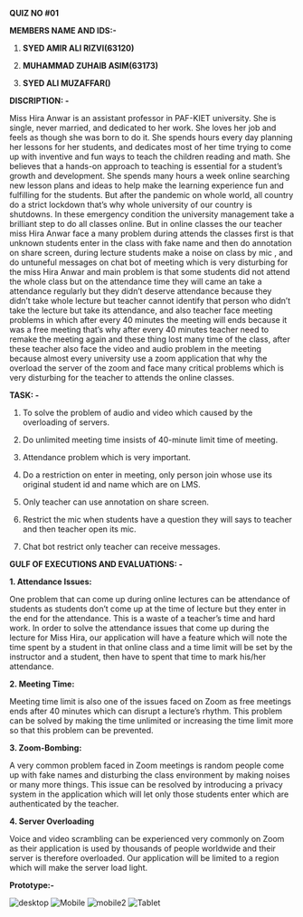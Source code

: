 **QUIZ NO \#01**

**MEMBERS NAME AND IDS:-**

1.  **SYED AMIR ALI RIZVI(63120)**

2.  **MUHAMMAD ZUHAIB ASIM(63173)**

3.  **SYED ALI MUZAFFAR()**

**DISCRIPTION: -**

Miss Hira Anwar is an assistant professor in PAF-KIET university. She is single,
never married, and dedicated to her work. She loves her job and feels as though
she was born to do it. She spends hours every day planning her lessons for her
students, and dedicates most of her time trying to come up with inventive and
fun ways to teach the children reading and math. She believes that a hands-on
approach to teaching is essential for a student’s growth and development. She
spends many hours a week online searching new lesson plans and ideas to help
make the learning experience fun and fulfilling for the students. But after the
pandemic on whole world, all country do a strict lockdown that’s why whole
university of our country is shutdowns. In these emergency condition the
university management take a brilliant step to do all classes online. But in
online classes the our teacher miss Hira Anwar face a many problem during
attends the classes first is that unknown students enter in the class with fake
name and then do annotation on share screen, during lecture students make a
noise on class by mic , and do untuneful messages on chat bot of meeting which
is very disturbing for the miss Hira Anwar and main problem is that some
students did not attend the whole class but on the attendance time they will
came an take a attendance regularly but they didn’t deserve attendance because
they didn’t take whole lecture but teacher cannot identify that person who
didn’t take the lecture but take its attendance, and also teacher face meeting
problems in which after every 40 minutes the meeting will ends because it was a
free meeting that’s why after every 40 minutes teacher need to remake the
meeting again and these thing lost many time of the class, after these teacher
also face the video and audio problem in the meeting because almost every
university use a zoom application that why the overload the server of the zoom
and face many critical problems which is very disturbing for the teacher to
attends the online classes.

**TASK: -**

1.  To solve the problem of audio and video which caused by the overloading of
    servers.

2.  Do unlimited meeting time insists of 40-minute limit time of meeting.

3.  Attendance problem which is very important.

4.  Do a restriction on enter in meeting, only person join whose use its
    original student id and name which are on LMS.

5.  Only teacher can use annotation on share screen.

6.  Restrict the mic when students have a question they will says to teacher and
    then teacher open its mic.

7.  Chat bot restrict only teacher can receive messages.

**GULF OF EXECUTIONS AND EVALUATIONS: -**

**1. Attendance Issues:**

One problem that can come up during online lectures can be attendance of
students as students don’t come up at the time of lecture but they enter in the
end for the attendance. This is a waste of a teacher’s time and hard work. In
order to solve the attendance issues that come up during the lecture for Miss
Hira, our application will have a feature which will note the time spent by a
student in that online class and a time limit will be set by the instructor and
a student, then have to spent that time to mark his/her attendance.

**2. Meeting Time:**

Meeting time limit is also one of the issues faced on Zoom as free meetings ends
after 40 minutes which can disrupt a lecture’s rhythm. This problem can be
solved by making the time unlimited or increasing the time limit more so that
this problem can be prevented.

**3. Zoom-Bombing:**

A very common problem faced in Zoom meetings is random people come up with fake
names and disturbing the class environment by making noises or many more things.
This issue can be resolved by introducing a privacy system in the application
which will let only those students enter which are authenticated by the teacher.

**4. Server Overloading**

Voice and video scrambling can be experienced very commonly on Zoom as their
application is used by thousands of people worldwide and their server is
therefore overloaded. Our application will be limited to a region which will
make the server load light.

**Prototype:-**

![desktop](https://user-images.githubusercontent.com/66985411/86169330-e43a3400-bb32-11ea-9ec1-ea446d02f8da.jpeg)
![Mobile](https://user-images.githubusercontent.com/66985411/86169336-e56b6100-bb32-11ea-92d8-b85c04a3edf6.jpeg)
![mobile2](https://user-images.githubusercontent.com/66985411/86169339-e603f780-bb32-11ea-8f64-195322752fa6.jpeg)
![Tablet](https://user-images.githubusercontent.com/66985411/86169341-e69c8e00-bb32-11ea-8cc9-e6a71aa8fa1d.jpeg)

